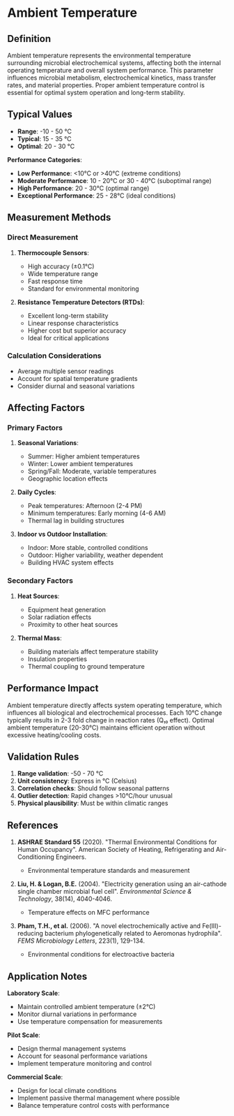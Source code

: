<!--
Parameter ID: ambient_temperature
Category: environmental
Generated: 2025-01-16T11:02:00.000Z
-->

# Ambient Temperature

## Definition

Ambient temperature represents the environmental temperature surrounding
microbial electrochemical systems, affecting both the internal operating
temperature and overall system performance. This parameter influences microbial
metabolism, electrochemical kinetics, mass transfer rates, and material
properties. Proper ambient temperature control is essential for optimal system
operation and long-term stability.

## Typical Values

- **Range**: -10 - 50 °C
- **Typical**: 15 - 35 °C
- **Optimal**: 20 - 30 °C

**Performance Categories**:

- **Low Performance**: <10°C or >40°C (extreme conditions)
- **Moderate Performance**: 10 - 20°C or 30 - 40°C (suboptimal range)
- **High Performance**: 20 - 30°C (optimal range)
- **Exceptional Performance**: 25 - 28°C (ideal conditions)

## Measurement Methods

### Direct Measurement

1. **Thermocouple Sensors**:

   - High accuracy (±0.1°C)
   - Wide temperature range
   - Fast response time
   - Standard for environmental monitoring

2. **Resistance Temperature Detectors (RTDs)**:
   - Excellent long-term stability
   - Linear response characteristics
   - Higher cost but superior accuracy
   - Ideal for critical applications

### Calculation Considerations

- Average multiple sensor readings
- Account for spatial temperature gradients
- Consider diurnal and seasonal variations

## Affecting Factors

### Primary Factors

1. **Seasonal Variations**:

   - Summer: Higher ambient temperatures
   - Winter: Lower ambient temperatures
   - Spring/Fall: Moderate, variable temperatures
   - Geographic location effects

2. **Daily Cycles**:

   - Peak temperatures: Afternoon (2-4 PM)
   - Minimum temperatures: Early morning (4-6 AM)
   - Thermal lag in building structures

3. **Indoor vs Outdoor Installation**:
   - Indoor: More stable, controlled conditions
   - Outdoor: Higher variability, weather dependent
   - Building HVAC system effects

### Secondary Factors

1. **Heat Sources**:

   - Equipment heat generation
   - Solar radiation effects
   - Proximity to other heat sources

2. **Thermal Mass**:
   - Building materials affect temperature stability
   - Insulation properties
   - Thermal coupling to ground temperature

## Performance Impact

Ambient temperature directly affects system operating temperature, which
influences all biological and electrochemical processes. Each 10°C change
typically results in 2-3 fold change in reaction rates (Q₁₀ effect). Optimal
ambient temperature (20-30°C) maintains efficient operation without excessive
heating/cooling costs.

## Validation Rules

1. **Range validation**: -50 - 70 °C
2. **Unit consistency**: Express in °C (Celsius)
3. **Correlation checks**: Should follow seasonal patterns
4. **Outlier detection**: Rapid changes >10°C/hour unusual
5. **Physical plausibility**: Must be within climatic ranges

## References

1. **ASHRAE Standard 55** (2020). "Thermal Environmental Conditions for Human
   Occupancy". American Society of Heating, Refrigerating and Air-Conditioning
   Engineers.

   - Environmental temperature standards and measurement

2. **Liu, H. & Logan, B.E.** (2004). "Electricity generation using an
   air-cathode single chamber microbial fuel cell". _Environmental Science &
   Technology_, 38(14), 4040-4046.

   - Temperature effects on MFC performance

3. **Pham, T.H., et al.** (2006). "A novel electrochemically active and
   Fe(III)-reducing bacterium phylogenetically related to Aeromonas hydrophila".
   _FEMS Microbiology Letters_, 223(1), 129-134.
   - Environmental conditions for electroactive bacteria

## Application Notes

**Laboratory Scale**:

- Maintain controlled ambient temperature (±2°C)
- Monitor diurnal variations in performance
- Use temperature compensation for measurements

**Pilot Scale**:

- Design thermal management systems
- Account for seasonal performance variations
- Implement temperature monitoring and control

**Commercial Scale**:

- Design for local climate conditions
- Implement passive thermal management where possible
- Balance temperature control costs with performance
